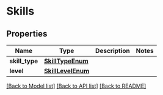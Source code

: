 # Skills

## Properties
Name | Type | Description | Notes
------------ | ------------- | ------------- | -------------
**skill_type** | [**SkillTypeEnum**](SkillTypeEnum.md) |  | 
**level** | [**SkillLevelEnum**](SkillLevelEnum.md) |  | 

[[Back to Model list]](../README.md#documentation-for-models) [[Back to API list]](../README.md#documentation-for-api-endpoints) [[Back to README]](../README.md)


